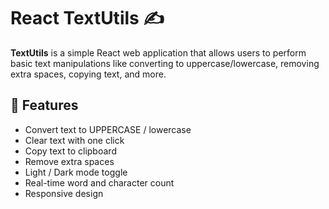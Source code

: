 # React TextUtils ✍️

**TextUtils** is a simple React web application that allows users to perform basic text manipulations like converting to uppercase/lowercase, removing extra spaces, copying text, and more.

## 🔧 Features

- Convert text to UPPERCASE / lowercase
- Clear text with one click
- Copy text to clipboard
- Remove extra spaces
- Light / Dark mode toggle
- Real-time word and character count
- Responsive design
